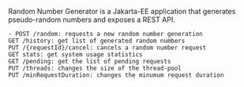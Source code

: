 
Random Number Generator is a Jakarta-EE application that generates pseudo-random numbers and exposes a REST API.


```
- POST /random: requests a new random number generation
GET /history: get list of generated random numbers
PUT /{requestId}/cancel: cancels a random number request
GET stats: get system usage statistics
GET /pending: get the list of pending requests
PUT /threads: changes the size of the thread-pool
PUT /minRequestDuration: changes the minumum request duration
```


